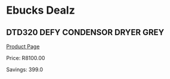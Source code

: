 
# Ebucks Dealz
## DTD320 DEFY CONDENSOR DRYER GREY
[Product Page](https://www.ebucks.com/web/shop/productSelected.do?prodId=1173303058&catId=704981826)

Price: R8100.00

Savings: 399.0


	